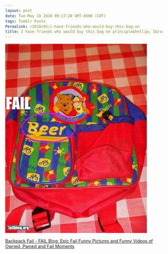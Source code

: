 ```yaml
---
layout: post
date: Tue May 18 2010 09:17:28 GMT-0500 (CDT)
tags: Tumblr Posts
Permalink: /2010/05/i-have-friends-who-would-buy-this-bag-on
title: I have friends who would buy this bag on principle&hellip; I&rsquo;m look at you @nbr1rodeoclown!
---
```


![](/public/assets/tumblr/tumblr_l2md14JMLS1qa4klho1_500.jpg)

[Backpack Fail - FAIL Blog: Epic Fail Funny Pictures and Funny Videos of Owned, Pwned and Fail Moments](http://failblog.org/2010/05/17/epic-fail-photos-backpack/?utm_source=feedburner&utm_medium=feed&utm_campaign=Feed%3A+failblog+%28The+FAIL+Blog+-+Fail+Pictures+%26+Videos+at+Failblog.ORG%29&utm_content=Google+Reader)
